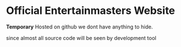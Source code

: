 # Official Entertainmasters Website

**Temporary** Hosted on github we dont have anything to hide.

since almost all source code will be seen by development tool

